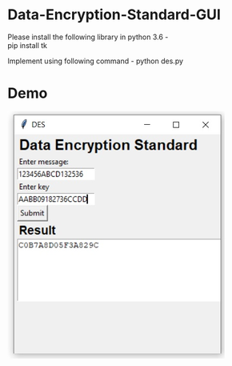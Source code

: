 # Data-Encryption-Standard-GUI
Please install the following library in python 3.6 - <br/>
  pip install tk <br/>

Implement using following command - python des.py <br/>

# Demo
![alt text](demo.jpg)<br/>